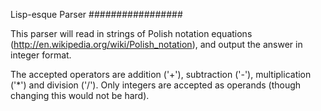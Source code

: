 Lisp-esque Parser
#################

This parser will read in strings of Polish notation equations
(http://en.wikipedia.org/wiki/Polish_notation), and output the
answer in integer format.

The accepted operators are addition ('+'), subtraction ('-'),
multiplication ('*') and division ('/'). Only integers are accepted as
operands (though changing this would not be hard).